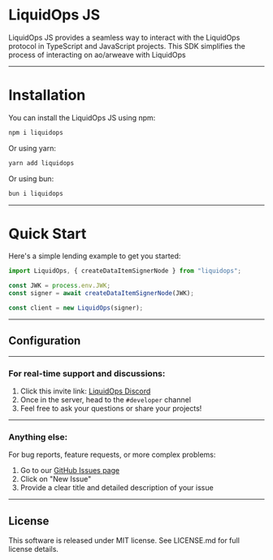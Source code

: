 # LiquidOps JS

LiquidOps JS provides a seamless way to interact with the LiquidOps protocol in TypeScript and JavaScript projects. This SDK simplifies the process of interacting on ao/arweave with LiquidOps

---

# Installation

You can install the LiquidOps JS using npm:

```bash
npm i liquidops
```

Or using yarn:

```bash
yarn add liquidops
```

Or using bun:

```bash
bun i liquidops
```

---

# Quick Start

Here's a simple lending example to get you started:

```typescript
import LiquidOps, { createDataItemSignerNode } from "liquidops";

const JWK = process.env.JWK;
const signer = await createDataItemSignerNode(JWK);

const client = new LiquidOps(signer);
```

---

## Configuration

---

### For real-time support and discussions:

1. Click this invite link: [LiquidOps Discord](https://discord.com/invite/Jad4v8ykgY)
2. Once in the server, head to the `#developer` channel
3. Feel free to ask your questions or share your projects!

---

### Anything else:

For bug reports, feature requests, or more complex problems:

1. Go to our [GitHub Issues page](https://github.com/useLiquidOps/LiquidOps-JS/issues)
2. Click on "New Issue"
3. Provide a clear title and detailed description of your issue

---

## License

This software is released under MIT license. See LICENSE.md for full license details.
